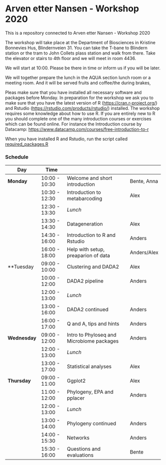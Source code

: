 # Arven etter Nansen - Workshop 2020

This is a repository connected to Arven etter Nansen - Workshop 2020


The workshop will take place at the Department of Biosciences in Kristine Bonnevies Hus, Blindernveien 31. You can take the T-bane to Blindern station or the tram to John Collets plass station and walk from there.
Take the elevator or stairs to 4th floor and we will meet in room 4436.

We will start at 10:00. Please be there in time or inform us if you will be later.

We will together prepare the lunch in the AQUA section lunch room or a meeting room. And it will be served fruits and coffee/the during brakes,

Pleas make sure that you have installed all necessary software and packages before Monday. In preparation for the workshop we ask you to make sure that you have the latest version of R (https://cran.r-project.org/) and Rstudio (https://rstudio.com/products/rstudio/) installed. The workshop requires some knowledge about how to use R. If you are entirely new to R you should complete one of the many introduction courses or exercises which can be found online. For instance the Introduction course by Datacamp: https://www.datacamp.com/courses/free-introduction-to-r

When you have installed R and Rstudio, run the script called [required_packages.R](/required_packages.R)

### Schedule

| Day           | Time          |                                           |                |
| ------------- | ------------- | ----------------------------------------- | -------------- |
| **Monday**    | 10:00 - 10:30 | Welcome and short introduction            | Bente, Anna |
|               | 10:30 - 12:30 | Introduction to metabarcoding             | Alex           |
|               | 12:30 - 13:30 | *Lunch*                                   |                |
|               | 13:30 - 14:30 | Datageneration                            | Alex           |
|               | 14:30 - 16:00 | Introduction to R and Rstudio             | Anders         |
|               | 16:00 - 18:00 | Help with setup, preaparion of data       | Anders/Alex    |
| **Tuesday     | 09:00 - 10:00 | Clustering and DADA2                      | Alex           |
|               | 10:00 - 12:00 | DADA2 pipeline                            | Anders         |
|               | 12:00 - 13:00 | *Lunch*                                   |                |
|               | 13:00 - 16:00 | DADA2 continued                           | Anders         |
|               | 16:00 - 17:00 | Q and A, tips and hints                   | Anders         |
| **Wednesday** | 09:00 - 12:00 | Intro to Phyloseq and Microbiome packages | Anders         |
|               | 12:00 - 13:00 | *Lunch*                                   |                |
|               | 13:00 - 17:00 | Statistical analyses                      | Alex           |
| **Thursday**  | 09:00 - 11:00 | Ggplot2                                   | Alex           |
|               | 11:00 - 12:00 | Phylogeny, EPA and pplacer                | Anders         |
|               | 12:00 - 13:00 | *Lunch*                                   |                |
|               | 13:00 - 14:00 | Phylogeny continued                       | Anders         |
|               | 14:00 - 15:30 | Networks                                  | Anders         |
|               | 15:30 - 16:00 | Questions and evaluations                 | Bente          |
